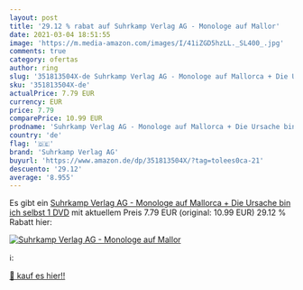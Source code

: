 ```yaml
---
layout: post
title: '29.12 % rabat auf Suhrkamp Verlag AG - Monologe auf Mallor'
date: 2021-03-04 18:51:55
image: 'https://m.media-amazon.com/images/I/41iZGD5hzLL._SL400_.jpg'
comments: true
category: ofertas
author: ring
slug: '351813504X-de Suhrkamp Verlag AG - Monologe auf Mallorca + Die Ursache...'
sku: '351813504X-de'
actualPrice: 7.79 EUR
currency: EUR
price: 7.79
comparePrice: 10.99 EUR
prodname: 'Suhrkamp Verlag AG - Monologe auf Mallorca + Die Ursache bin ich selbst  1 DVD'
country: 'de'
flag: '🇩🇪'
brand: 'Suhrkamp Verlag AG'
buyurl: 'https://www.amazon.de/dp/351813504X/?tag=tolees0ca-21'
descuento: '29.12'
average: '8.955'
---
```


Es gibt ein [Suhrkamp Verlag AG - Monologe auf Mallorca + Die Ursache bin ich selbst  1 DVD](https://www.amazon.de/dp/351813504X/?tag=tolees0ca-21) mit aktuellem Preis 7.79 EUR (original: 10.99 EUR) 29.12 % Rabatt hier:

[![Suhrkamp Verlag AG - Monologe auf Mallor](https://m.media-amazon.com/images/I/41iZGD5hzLL._SL400_.jpg)](https://www.amazon.de/dp/351813504X/?tag=tolees0ca-21)

ℹ️:


[🛒 kauf es hier!!](https://www.amazon.de/dp/351813504X/?tag=tolees0ca-21)
